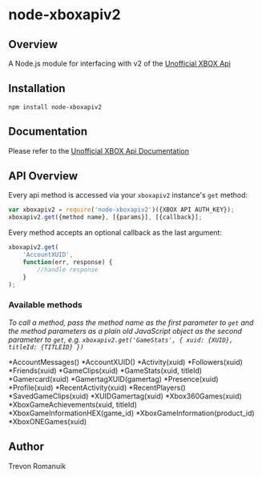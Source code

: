 # node-xboxapiv2

## Overview

A Node.js module for interfacing with v2 of the <a href="https://xboxapi.com/">Unofficial XBOX Api</a>

## Installation

`npm install node-xboxapiv2`

## Documentation

Please refer to the <a href="https://xboxapi.com/documentation">Unofficial XBOX Api Documentation</a>

## API Overview

Every api method is accessed via your `xboxapiv2` instance's `get` method:

```js
var xboxapiv2 = require('node-xboxapiv2')({XBOX API AUTH_KEY});
xboxapiv2.get({method name}, [{params}], [{callback}];
```

Every method accepts an optional callback as the last argument:

```js
xboxapiv2.get(
    'AccountXUID',
    function(err, response) {
        //handle response
    }
);
```

### Available methods

*To call a method, pass the method name as the first parameter to `get` and the method parameters as a plain old
JavaScript object as the second parameter to `get`, e.g. `xboxapiv2.get('GameStats', { xuid: {XUID}, titleId: {TITLEID} })`*

 *AccountMessages()
 *AccountXUID()
 *Activity(xuid)
 *Followers(xuid)
 *Friends(xuid)
 *GameClips(xuid)
 *GameStats(xuid, titleId)
 *Gamercard(xuid)
 *GamertagXUID(gamertag)
 *Presence(xuid)
 *Profile(xuid)
 *RecentActivity(xuid)
 *RecentPlayers()
 *SavedGameClips(xuid)
 *XUIDGamertag(xuid)
 *Xbox360Games(xuid)
 *XboxGameAchievements(xuid, titleId)
 *XboxGameInformationHEX(game_id)
 *XboxGameInformation(product_id)
 *XboxONEGames(xuid)

## Author

Trevon Romanuik
